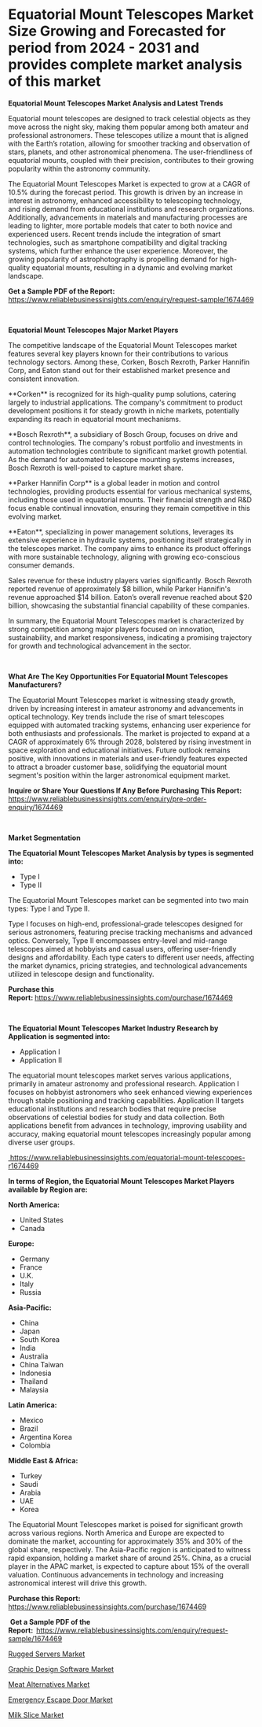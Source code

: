 <p><h1>Equatorial Mount Telescopes Market Size Growing and Forecasted for period from 2024 - 2031 and provides complete market analysis of this market</h1></p><p><strong>Equatorial Mount Telescopes Market Analysis and Latest Trends</strong></p>
<p><p>Equatorial mount telescopes are designed to track celestial objects as they move across the night sky, making them popular among both amateur and professional astronomers. These telescopes utilize a mount that is aligned with the Earth’s rotation, allowing for smoother tracking and observation of stars, planets, and other astronomical phenomena. The user-friendliness of equatorial mounts, coupled with their precision, contributes to their growing popularity within the astronomy community.</p><p>The Equatorial Mount Telescopes Market is expected to grow at a CAGR of 10.5% during the forecast period. This growth is driven by an increase in interest in astronomy, enhanced accessibility to telescoping technology, and rising demand from educational institutions and research organizations. Additionally, advancements in materials and manufacturing processes are leading to lighter, more portable models that cater to both novice and experienced users. Recent trends include the integration of smart technologies, such as smartphone compatibility and digital tracking systems, which further enhance the user experience. Moreover, the growing popularity of astrophotography is propelling demand for high-quality equatorial mounts, resulting in a dynamic and evolving market landscape.</p></p>
<p><strong>Get a Sample PDF of the Report:&nbsp;</strong> <a href="https://www.reliablebusinessinsights.com/enquiry/request-sample/1674469?utm_campaign=41&utm_medium=2&utm_source=Github&utm_content=ia&utm_term=10102024&utm_id=equatorial-mount-telescopes">https://www.reliablebusinessinsights.com/enquiry/request-sample/1674469</a></p>
<p>&nbsp;</p>
<p><strong>Equatorial Mount Telescopes Major Market Players</strong></p>
<p><p>The competitive landscape of the Equatorial Mount Telescopes market features several key players known for their contributions to various technology sectors. Among these, Corken, Bosch Rexroth, Parker Hannifin Corp, and Eaton stand out for their established market presence and consistent innovation.</p><p>**Corken** is recognized for its high-quality pump solutions, catering largely to industrial applications. The company's commitment to product development positions it for steady growth in niche markets, potentially expanding its reach in equatorial mount mechanisms.</p><p>**Bosch Rexroth**, a subsidiary of Bosch Group, focuses on drive and control technologies. The company's robust portfolio and investments in automation technologies contribute to significant market growth potential. As the demand for automated telescope mounting systems increases, Bosch Rexroth is well-poised to capture market share.</p><p>**Parker Hannifin Corp** is a global leader in motion and control technologies, providing products essential for various mechanical systems, including those used in equatorial mounts. Their financial strength and R&D focus enable continual innovation, ensuring they remain competitive in this evolving market.</p><p>**Eaton**, specializing in power management solutions, leverages its extensive experience in hydraulic systems, positioning itself strategically in the telescopes market. The company aims to enhance its product offerings with more sustainable technology, aligning with growing eco-conscious consumer demands.</p><p>Sales revenue for these industry players varies significantly. Bosch Rexroth reported revenue of approximately $8 billion, while Parker Hannifin's revenue approached $14 billion. Eaton’s overall revenue reached about $20 billion, showcasing the substantial financial capability of these companies.</p><p>In summary, the Equatorial Mount Telescopes market is characterized by strong competition among major players focused on innovation, sustainability, and market responsiveness, indicating a promising trajectory for growth and technological advancement in the sector.</p></p>
<p>&nbsp;</p>
<p><strong>What Are The Key Opportunities For Equatorial Mount Telescopes Manufacturers?</strong></p>
<p><p>The Equatorial Mount Telescopes market is witnessing steady growth, driven by increasing interest in amateur astronomy and advancements in optical technology. Key trends include the rise of smart telescopes equipped with automated tracking systems, enhancing user experience for both enthusiasts and professionals. The market is projected to expand at a CAGR of approximately 6% through 2028, bolstered by rising investment in space exploration and educational initiatives. Future outlook remains positive, with innovations in materials and user-friendly features expected to attract a broader customer base, solidifying the equatorial mount segment's position within the larger astronomical equipment market.</p></p>
<p><strong>Inquire or Share Your Questions If Any Before Purchasing This Report:</strong> <a href="https://www.reliablebusinessinsights.com/enquiry/pre-order-enquiry/1674469?utm_campaign=41&utm_medium=2&utm_source=Github&utm_content=ia&utm_term=10102024&utm_id=equatorial-mount-telescopes">https://www.reliablebusinessinsights.com/enquiry/pre-order-enquiry/1674469</a></p>
<p>&nbsp;</p>
<p><strong>Market Segmentation</strong></p>
<p><strong>The Equatorial Mount Telescopes Market Analysis by types is segmented into:</strong></p>
<p><ul><li>Type I</li><li>Type II</li></ul></p>
<p><p>The Equatorial Mount Telescopes market can be segmented into two main types: Type I and Type II. </p><p>Type I focuses on high-end, professional-grade telescopes designed for serious astronomers, featuring precise tracking mechanisms and advanced optics. Conversely, Type II encompasses entry-level and mid-range telescopes aimed at hobbyists and casual users, offering user-friendly designs and affordability. Each type caters to different user needs, affecting the market dynamics, pricing strategies, and technological advancements utilized in telescope design and functionality.</p></p>
<p><strong>Purchase this Report:&nbsp;</strong><a href="https://www.reliablebusinessinsights.com/purchase/1674469?utm_campaign=41&utm_medium=2&utm_source=Github&utm_content=ia&utm_term=10102024&utm_id=equatorial-mount-telescopes">https://www.reliablebusinessinsights.com/purchase/1674469</a></p>
<p>&nbsp;</p>
<p><strong>The Equatorial Mount Telescopes Market Industry Research by Application is segmented into:</strong></p>
<p><ul><li>Application I</li><li>Application II</li></ul></p>
<p><p>The equatorial mount telescopes market serves various applications, primarily in amateur astronomy and professional research. Application I focuses on hobbyist astronomers who seek enhanced viewing experiences through stable positioning and tracking capabilities. Application II targets educational institutions and research bodies that require precise observations of celestial bodies for study and data collection. Both applications benefit from advances in technology, improving usability and accuracy, making equatorial mount telescopes increasingly popular among diverse user groups.</p></p>
<p><a href="https://www.reliablebusinessinsights.com/equatorial-mount-telescopes-r1674469?utm_campaign=41&utm_medium=2&utm_source=Github&utm_content=ia&utm_term=10102024&utm_id=equatorial-mount-telescopes">&nbsp;https://www.reliablebusinessinsights.com/equatorial-mount-telescopes-r1674469</a></p>
<p><strong>In terms of Region, the Equatorial Mount Telescopes Market Players available by Region are:</strong></p>
<p>
    <p> <strong> North America: </strong>
        <ul>
            <li>United States</li>
            <li>Canada</li>
        </ul>
        </p> 
    <p> <strong> Europe: </strong>
        <ul>
            <li>Germany</li>
            <li>France</li>
            <li>U.K.</li>
            <li>Italy</li>
            <li>Russia</li>
        </ul>
        </p> 
    <p> <strong> Asia-Pacific: </strong>
        <ul>
            <li>China</li>
            <li>Japan</li>
            <li>South Korea</li>
            <li>India</li>
            <li>Australia</li>
            <li>China Taiwan</li>
            <li>Indonesia</li>
            <li>Thailand</li>
            <li>Malaysia</li>
        </ul>
        </p> 
    <p> <strong> Latin America: </strong>
        <ul>
            <li>Mexico</li>
            <li>Brazil</li>
            <li>Argentina Korea</li>
            <li>Colombia</li>
        </ul>
        </p> 
    <p> <strong> Middle East & Africa: </strong>
        <ul>
            <li>Turkey</li>
            <li>Saudi</li>
            <li>Arabia</li>
            <li>UAE</li>
            <li>Korea</li>
        </ul>
    </p>
    </p>
<p><p>The Equatorial Mount Telescopes market is poised for significant growth across various regions. North America and Europe are expected to dominate the market, accounting for approximately 35% and 30% of the global share, respectively. The Asia-Pacific region is anticipated to witness rapid expansion, holding a market share of around 25%. China, as a crucial player in the APAC market, is expected to capture about 15% of the overall valuation. Continuous advancements in technology and increasing astronomical interest will drive this growth.</p></p>
<p><strong>Purchase this Report: </strong><a href="https://www.reliablebusinessinsights.com/purchase/1674469?utm_campaign=41&utm_medium=2&utm_source=Github&utm_content=ia&utm_term=10102024&utm_id=equatorial-mount-telescopes">https://www.reliablebusinessinsights.com/purchase/1674469</a></p>
<p>&nbsp;<strong>Get a Sample PDF of the Report:&nbsp;&nbsp;</strong><a href="https://www.reliablebusinessinsights.com/enquiry/request-sample/1674469?utm_campaign=41&utm_medium=2&utm_source=Github&utm_content=ia&utm_term=10102024&utm_id=equatorial-mount-telescopes">https://www.reliablebusinessinsights.com/enquiry/request-sample/1674469</a></p>
<p><strong></strong></p>
<p><p><a href="https://github.com/EntelaShyti28/Market-Research-Report-List-1/blob/main/rugged-servers-market.md?utm_campaign=41&utm_medium=2&utm_source=Github&utm_content=ia&utm_term=10102024&utm_id=equatorial-mount-telescopes">Rugged Servers Market</a></p><p><a href="https://github.com/sowdenhslioui4/Market-Research-Report-List-1/blob/main/graphic-design-software-market.md?utm_campaign=41&utm_medium=2&utm_source=Github&utm_content=ia&utm_term=10102024&utm_id=equatorial-mount-telescopes">Graphic Design Software Market</a></p><p><a href="https://issuu.com/reportprime-2/docs/meat-alternatives-market-size-2030._cf5771f73ff085?utm_campaign=41&utm_medium=2&utm_source=Github&utm_content=ia&utm_term=10102024&utm_id=equatorial-mount-telescopes">Meat Alternatives Market</a></p><p><a href="https://www.linkedin.com/pulse/emergency-escape-door-market-innovations-trends-comprehensive-yfxse?utm_campaign=41&utm_medium=2&utm_source=Github&utm_content=ia&utm_term=10102024&utm_id=equatorial-mount-telescopes">Emergency Escape Door Market</a></p><p><a href="https://issuu.com/reportprime-2/docs/milk-slice-market-size-2030.pptx_f01df7f2100bb3?utm_campaign=41&utm_medium=2&utm_source=Github&utm_content=ia&utm_term=10102024&utm_id=equatorial-mount-telescopes">Milk Slice Market</a></p></p>